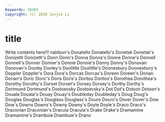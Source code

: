 ```yaml
---
Keywords: 19365
Copyright: (C) 2020 Junjie Li
---
```


# title

Write contents here!!!
naldson's
Donatello 
Donatello's 
Donetsk 
Donetsk's 
Donizetti 
Donizetti's 
Donn 
Donn's 
Donna 
Donna's
Donne 
Donne's 
Donnell 
Donnell's 
Donner 
Donner's 
Donnie 
Donnie's 
Donny 
Donny's
Donovan 
Donovan's 
Dooley 
Dooley's 
Doolittle 
Doolittle's 
Doonesbury 
Doonesbury's 
Doppler 
Doppler's
Dora 
Dora's 
Dorcas 
Dorcas's 
Doreen 
Doreen's 
Dorian 
Dorian's 
Doric 
Doric's
Doris 
Doris's 
Doritos 
Doritos's 
Dorothea 
Dorothea's 
Dorothy 
Dorothy's 
Dorset 
Dorset's
Dorsey 
Dorsey's 
Dorthy 
Dorthy's 
Dortmund 
Dortmund's 
Dostoevsky 
Dostoevsky's 
Dot 
Dot's
Dotson 
Dotson's 
Douala 
Douala's 
Douay 
Douay's 
Doubleday 
Doubleday's 
Doug 
Doug's
Douglas 
Douglas's 
Douglass 
Douglass's 
Douro 
Douro's 
Dover 
Dover's 
Dow 
Dow's
Downs 
Downs's 
Downy 
Downy's 
Doyle 
Doyle's 
Draco 
Draco's 
Draconian 
Draconian's
Dracula 
Dracula's 
Drake 
Drake's 
Dramamine 
Dramamine's 
Drambuie 
Drambuie's 
Drano 
